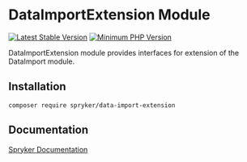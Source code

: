 # DataImportExtension Module
[![Latest Stable Version](https://poser.pugx.org/spryker/data-import-extension/v/stable.svg)](https://packagist.org/packages/spryker/data-import-extension)
[![Minimum PHP Version](https://img.shields.io/badge/php-%3E%3D%208.0-8892BF.svg)](https://php.net/)

DataImportExtension module provides interfaces for extension of the DataImport module.

## Installation

```
composer require spryker/data-import-extension
```

## Documentation

[Spryker Documentation](https://docs.spryker.com)
